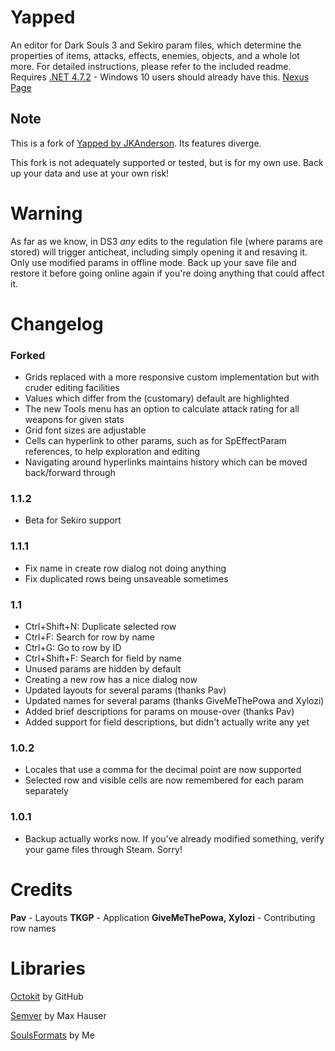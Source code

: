 # Yapped
An editor for Dark Souls 3 and Sekiro param files, which determine the properties of items, attacks, effects, enemies, objects, and a whole lot more. For detailed instructions, please refer to the included readme.
Requires [.NET 4.7.2](https://www.microsoft.com/net/download/thank-you/net472) - Windows 10 users should already have this.
[Nexus Page](https://www.nexusmods.com/darksouls3/mods/298)

## Note
This is a fork of [Yapped by JKAnderson](https://github.com/JKAnderson/Yapped). Its features diverge.

This fork is not adequately supported or tested, but is for my own use. Back up your data and use at your own risk!

# Warning
As far as we know, in DS3 *any* edits to the regulation file (where params are stored) will trigger anticheat, including simply opening it and resaving it.
Only use modified params in offline mode. Back up your save file and restore it before going online again if you're doing anything that could affect it.

# Changelog
### Forked
* Grids replaced with a more responsive custom implementation but with cruder editing facilities
* Values which differ from the (customary) default are highlighted
* The new Tools menu has an option to calculate attack rating for all weapons for given stats
* Grid font sizes are adjustable
* Cells can hyperlink to other params, such as for SpEffectParam references, to help exploration and editing
* Navigating around hyperlinks maintains history which can be moved back/forward through

### 1.1.2
* Beta for Sekiro support

### 1.1.1
* Fix name in create row dialog not doing anything
* Fix duplicated rows being unsaveable sometimes

### 1.1
* Ctrl+Shift+N: Duplicate selected row
* Ctrl+F: Search for row by name
* Ctrl+G: Go to row by ID
* Ctrl+Shift+F: Search for field by name
* Unused params are hidden by default
* Creating a new row has a nice dialog now
* Updated layouts for several params (thanks Pav)
* Updated names for several params (thanks GiveMeThePowa and Xylozi)
* Added brief descriptions for params on mouse-over (thanks Pav)
* Added support for field descriptions, but didn't actually write any yet

### 1.0.2
* Locales that use a comma for the decimal point are now supported
* Selected row and visible cells are now remembered for each param separately

### 1.0.1
* Backup actually works now. If you've already modified something, verify your game files through Steam. Sorry!

# Credits
**Pav** - Layouts
**TKGP** - Application
**GiveMeThePowa, Xylozi** - Contributing row names

# Libraries
[Octokit](https://github.com/octokit/octokit.net) by GitHub

[Semver](https://github.com/maxhauser/semver) by Max Hauser

[SoulsFormats](https://github.com/JKAnderson/SoulsFormats) by Me